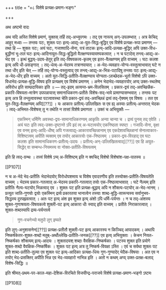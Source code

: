 +++
title = "०८ विशेषे प्रत्यक्ष-प्रमाण-भङ्गः"

+++

अथ अष्टमो वादः

अथ यदि अस्ति विशेषे प्रमाणं, युक्तस् तर्हि तद्-अभ्युपगमः । तद् एव नास्त्य् अन्-उपलम्भात् । अत्र केचिद् आहुर् मध्वाः — तन्तवः पटः, शुक्लः पटः इत्य्-आद्य्-अ-युत-सिद्ध-बुद्धिर् एव विशेषे प्रत्यक्ष-रूपा प्रमाणम् — तथा हि — शुक्लः पटः; अयं घटः, गजाश्वादि-सेना, पत्रं ताटकः इत्य्-आदि-प्रत्यक्ष-बुद्धिर् अपि उक्त-विध-बुद्धीनां भू-तलं घटः इत्य्-आदिनायुत-सिद्ध-बुद्धितो वैलक्षण्यस्यावश्यकत्वात् । न च पटादेस् तन्त्व्-आद्य्-अ-भेद एव । इत्थं बुद्धय्-उदय-हेतुर् इति तद्-विषयकत्व-कृतम् एव इतर-वैलक्षण्यम् इति वाच्यम् । घटः कलश इत्य् अपि धी-प्रसङ्गात् । तद्-धेत्व्-अ-भेदस्य तत्रानपायात् । अ-भेद-व्यवहार-योग्य-वस्तुत्वाभावात् घटे न तथा धीर् इति चेत् — तर्हि तद्-योग्य-वस्तुत्वाद् एव तन्त्व्-आद्य्-अ-भिन्न-पटादिषु तन्तवः पटः इत्य्-आद्य्-अ-भेद-धीर् इति वाच्यम् । अतो युत-सिद्धि-प्रतीति-वैलक्षण्याय योग्यता-ऽवच्छेदक-भूतो विशेषो ऽपि उक्त-विधाभेद-प्रत्यक्ष-बुद्धि-विषय इति प्रत्यक्षम् एव विशेषं प्रमाणम् । अनेन भेदाभेद-व्यवहारयोर् अप्य् उक्त-स्थलेष्व् अविरोध इति साम्प्रदायिकाः इति ॥ — तद्-इदम् अत्यन्त-भ्रम-विलसितम् । प्रकार-द्वयं तद्-अवच्छिन्नैक-प्रकारि-विषयता-मात्रेण उपपन्नायास् समानाधिकरण-प्रतीतेः विशेष-सद्-भावे प्रामाण्यासम्भवात् । तन्तवः पट इत्य् अत्र हि तन्तुत्वावस्था पटत्वावस्था चेति प्रकार-द्वयं तद्-अवच्छिन्नं द्रव्यं तद्-ऐक्यम् एव विषयः । तत एव युत-सिद्ध-वैलक्षण्यम् अपि[[??]] । यः आकारः प्रतीत्य्-उल्लिखितः स एव ह्य् अस्याः प्रतीत्य्-अन्तरात् भेदकः । त्वद्-अभिमत-विशेषस् तु न तथेति न तासां विशेषे प्रमाणता । उक्तं च अभियुक्तैः —

> एकस्मिन् धर्मिणि अवस्था-द्वय-सामानाधिकरण्यम् आकृतिः अन्या चान्या च । द्रव्यं पुनस् तद् एवेति । अयं घटः इति त्वद्-उक्त-दृष्टान्ते ऽपि इदं त्व् अ-घटत्वयोर् एकनिष्ठता स्पष्टा । गजादि-सेना, वृक्षा एव वनम् इत्य्-आदि-धीष्व् अपि गजत्वाद्य्-आकारावच्छिन्नानाम् एव एकदेशावच्छिन्नानां सेनात्वाकार-विशिष्टत्वम् अपीति व्यक्तम् एव तयोर् आकारयोः एक-निष्ठत्वम् । प्रकार-द्वय-विरहाद् एव घटः कलशः इति सामानाधिकरण-प्रतीत्य्-उदयः । प्रतीत्य्-अन्-उल्लिखितत्वाद्[[??]] एव हि अयुत-सिद्धेर् वा सम्बन्ध-नियमस्य वा नोक्त-प्रतीति-विषयत्वम् 

इति हि त्वद्-ग्रन्थः । तत्त्वं विशेषे ऽप्य् अ-विशिष्टम् इति न क्वचिद् विशेषो विशेषांश-पक्ष-पातस्य ॥

[[P107]]

न च अ-भेदे भेद-प्रतीतिः भेदाभेदयोर् विरोधोपशमाय च विशेष एवादरणीय इति तस्योक्त-प्रतीति-विषयतेति वाच्यम् । भेदस्य प्रकार-गतत्वात् अ-भेदस्य प्रकारि-गतत्वात् तयोः एक-निष्ठत्वाभावात् । घटे नैल्यम् इति प्रतीतिः नैल्य-घटयोर् भिन्नत्वाद् एव । शुक्लः पट इति प्रत्यक्ष-बुद्धाव् अपि न शौक्ल्य-पटयोर् अ-भेद-भानम् । प्रत्युत जाति-गुणयोः द्वयोः एकस्मिन् द्रव्ये प्रकारतया भानात्वेन तस्याः शाब्द-बुद्धि-सारूप्यस्य सर्वानुभव-सिद्धस्य दुरपह्नवत्वात् । अतः पट इत्य् अंश इव शुक्ल इत्य् अंशो ऽपि धर्मि-पर्यन्तः । न च तद्-अंशस्य शुक्ल-गुणाश्रयता-विषयकत्वे शुक्ली-पट इत्य् आकारा धीः स्याद् इति वाच्यम् । प्रतीतेः निराकारत्वात् । शुक्ल-शब्दस्यापि द्रव्य-पर्यन्तत्वे 

> गुण-वचनेभ्यो मतुपो लुग् इष्यते

इति लुग्-अनुशासनेन[[??]] प्रत्यक्ष-प्रतीतौ शुक्ली-पट इत्य् आकारस्य न किञ्चिद् आपादकम् । अथापि निष्कर्षकेतर-शुक्ल-शब्दो मतुब्-अर्थोल्लेखि-प्रतीति-जनक[[??]] एव इत्य् अभियुक्ताः । केचन नियत-निष्कर्षकाः शौक्ल्यम् इत्य्-आदयः । शुक्लादयश् शब्दाः वैवक्षिक-निष्कर्षकाः । पटस्य शुक्ल इति प्रयोगे शुक्ल-शब्दो वैवक्षिक-निष्कर्षिकः । शुक्लः पट इत्य् अत्र तु निष्कर्ष-विवक्षा ऽस्ति । एवं च सर्वथा शुक्लः पट इति शाब्द-प्रतीति-तुल्या एव शुक्लः पट इत्य्-आदिकाः प्रत्यक्ष-धियः गुण-गुण्यादेर् भेदैक-विषयाः । अत एव न तयोर् भेद-प्रसक्तिर् अपीति भिन्न एव भेद-व्यवहारो नाभिन्न इति । अतो न कथम् अप्य् उक्त-प्रतक्ष-बलाद् विशेष-सिद्धिः ॥

इति श्रीमत्-प्रथम-पर-काल-महा-देशिक-विरचिते विजयीन्द्र-पराजये विशेषे प्रत्यक्ष-प्रमाण-भङ्गो ऽष्टमः

[[P108]]